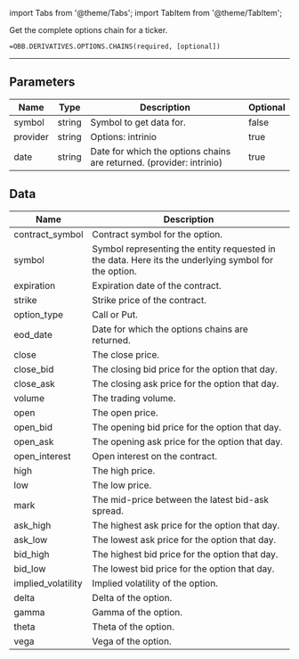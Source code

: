 <!-- markdownlint-disable MD012 MD031 MD033 -->

import Tabs from '@theme/Tabs';
import TabItem from '@theme/TabItem';

Get the complete options chain for a ticker.

```excel wordwrap
=OBB.DERIVATIVES.OPTIONS.CHAINS(required, [optional])
```

---

## Parameters

| Name | Type | Description | Optional |
| ---- | ---- | ----------- | -------- |
| symbol | string | Symbol to get data for. | false |
| provider | string | Options: intrinio | true |
| date | string | Date for which the options chains are returned. (provider: intrinio) | true |

## Data

| Name | Description |
| ---- | ----------- |
| contract_symbol | Contract symbol for the option.  |
| symbol | Symbol representing the entity requested in the data. Here its the underlying symbol for the option.  |
| expiration | Expiration date of the contract.  |
| strike | Strike price of the contract.  |
| option_type | Call or Put.  |
| eod_date | Date for which the options chains are returned.  |
| close | The close price.  |
| close_bid | The closing bid price for the option that day.  |
| close_ask | The closing ask price for the option that day.  |
| volume | The trading volume.  |
| open | The open price.  |
| open_bid | The opening bid price for the option that day.  |
| open_ask | The opening ask price for the option that day.  |
| open_interest | Open interest on the contract.  |
| high | The high price.  |
| low | The low price.  |
| mark | The mid-price between the latest bid-ask spread.  |
| ask_high | The highest ask price for the option that day.  |
| ask_low | The lowest ask price for the option that day.  |
| bid_high | The highest bid price for the option that day.  |
| bid_low | The lowest bid price for the option that day.  |
| implied_volatility | Implied volatility of the option.  |
| delta | Delta of the option.  |
| gamma | Gamma of the option.  |
| theta | Theta of the option.  |
| vega | Vega of the option.  |

